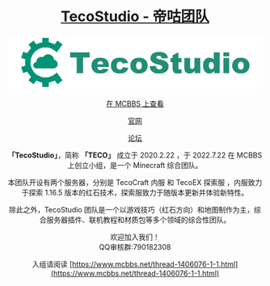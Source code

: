 <div align="center">  

# [TecoStudio - 帝咕团队](https://github.com/TecoStudio/)

![](https://github.com/TecoStudio/.github/blob/main/title.png?raw=true)

[在 MCBBS 上查看](https://www.mcbbs.net/group-2194-1.html)

[官网](http://www.tecostudio.cn/)

[论坛](https://bbs.tecostudio.cn/)


**「TecoStudio」**，简称 **「TECO」** 成立于 2020.2.22 ，于 2022.7.22 在 MCBBS 上创立小组，是一个 Minecraft 综合团队。

本团队开设有两个服务器，分别是 TecoCraft 内服 和 TecoEX 探索服 ，内服致力于探索 1.16.5 版本的红石技术，探索服致力于随版本更新并体验新特性。

除此之外，TecoStudio 团队是一个以游戏技巧（红石方向）和地图制作为主，综合服务器插件、联机教程和材质包等多个领域的综合性团队。

欢迎加入我们！\
QQ审核群:790182308

入组请阅读 [https://www.mcbbs.net/thread-1406076-1-1.html](https://www.mcbbs.net/thread-1406076-1-1.html)
